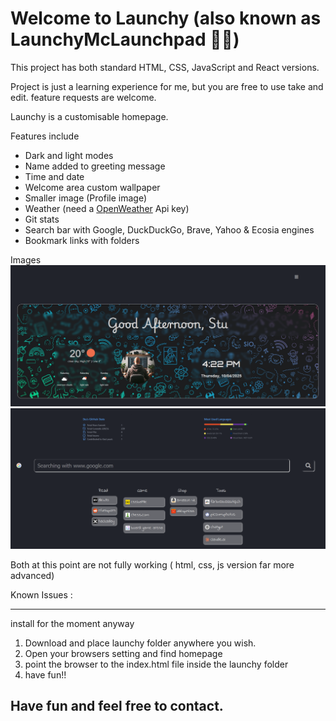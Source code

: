 # Welcome to Launchy (also known as LaunchyMcLaunchpad 🤦🏻)

This project has both standard HTML, CSS, JavaScript and React versions.

Project is just a learning experience for me, but you are free to use take and edit.
feature requests are welcome.

Launchy is a customisable homepage.

Features include

- Dark and light modes
- Name added to greeting message
- Time and date
- Welcome area custom wallpaper
- Smaller image (Profile image)
- Weather (need a [OpenWeather](https://openweathermap.org/) Api key)
- Git stats
- Search bar with Google, DuckDuckGo, Brave, Yahoo & Ecosia engines
- Bookmark links with folders

Images
![image](/screenshots/welcomeArea.png)
![images](/screenshots/belowWelcome.png)

Both at this point are not fully working ( html, css, js version far more advanced)

Known Issues :

---

install for the moment anyway

1. Download and place launchy folder anywhere you wish.
2. Open your browsers setting and find homepage
3. point the browser to the index.html file inside the launchy folder
4. have fun!!

## Have fun and feel free to contact.
